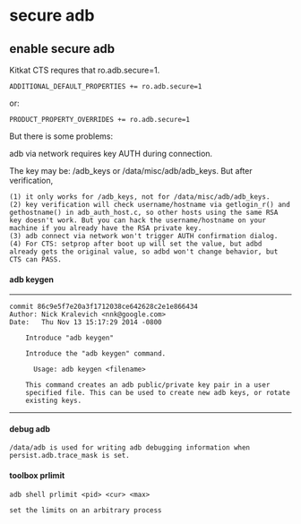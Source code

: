 # secure adb

## enable secure adb

Kitkat CTS requres that ro.adb.secure=1. 

    ADDITIONAL_DEFAULT_PROPERTIES += ro.adb.secure=1

or:  

    PRODUCT_PROPERTY_OVERRIDES += ro.adb.secure=1

But there is some problems:

adb via network requires key AUTH during connection.

The key may be: /adb\_keys or /data/misc/adb/adb\_keys.
But after verification,   

    (1) it only works for /adb_keys, not for /data/misc/adb/adb_keys.  
    (2) key verification will check username/hostname via getlogin_r() and gethostname() in adb_auth_host.c, so other hosts using the same RSA key doesn't work. But you can hack the username/hostname on your machine if you already have the RSA private key.   
    (3) adb connect via network won't trigger AUTH confirmation dialog.  
    (4) For CTS: setprop after boot up will set the value, but adbd already gets the original value, so adbd won't change behavior, but CTS can PASS.  

#### adb keygen

--------------

    commit 86c9e5f7e20a3f1712038ce642628c2e1e866434
    Author: Nick Kralevich <nnk@google.com>
    Date:   Thu Nov 13 15:17:29 2014 -0800
    
        Introduce "adb keygen"
        
        Introduce the "adb keygen" command.
        
          Usage: adb keygen <filename>
        
        This command creates an adb public/private key pair in a user
        specified file. This can be used to create new adb keys, or rotate
        existing keys.
--------------

#### debug adb

    /data/adb is used for writing adb debugging information when persist.adb.trace_mask is set.

#### toolbox prlimit

    adb shell prlimit <pid> <cur> <max>

    set the limits on an arbitrary process


